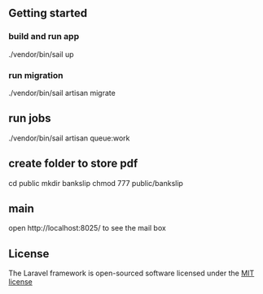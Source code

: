 ## Getting started

### build and run app
./vendor/bin/sail up

### run migration
./vendor/bin/sail artisan migrate 

## run jobs
./vendor/bin/sail artisan queue:work 

## create folder to store pdf 
cd public 
mkdir bankslip
chmod 777 public/bankslip

## main 
open http://localhost:8025/ to see the mail box

## License

The Laravel framework is open-sourced software licensed under the [MIT license](https://opensource.org/licenses/MIT)